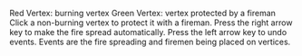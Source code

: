 Red Vertex: burning vertex
Green Vertex: vertex protected by a fireman
Click a non-burning vertex to protect it with a fireman.
Press the right arrow key to make the fire spread automatically.
Press the left arrow key to undo events. Events are the fire spreading and firemen being placed on vertices.
